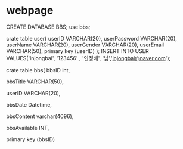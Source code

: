 # webpage
CREATE DATABASE BBS; 
use bbs;

crate table user(
userID  VARCHAR(20),
userPassword VARCHAR(20),
userName VARCHAR(20),
userGender VARCHAR(20),
userEmail VARCHAR(50),
primary key (userID)
);
INSERT INTO USER VALUES('injongbai', '123456'  , '인정배', '남','injongbai@naver.com');


crate table bbs(
bbsID int,

bbsTitle VARCHAR(50), 

userID VARCHAR(20),

bbsDate Datetime,

bbsContent varchar(4096),

bbsAvailable INT,

primary key (bbsID)
​
